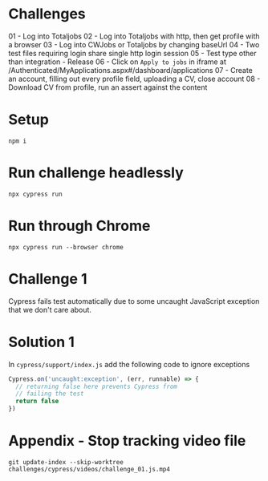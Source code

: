 # Challenges

01 - Log into Totaljobs
02 - Log into Totaljobs with http, then get profile with a browser
03 - Log into CWJobs or Totaljobs by changing baseUrl
04 - Two test files requiring login share single http login session
05 - Test type other than integration - Release
06 - Click on `Apply to jobs` in iframe at /Authenticated/MyApplications.aspx#/dashboard/applications
07 - Create an account, filling out every profile field, uploading a CV, close account
08 - Download CV from profile, run an assert against the content


# Setup

```
npm i
```

# Run challenge headlessly

```
npx cypress run
```

# Run through Chrome

```
npx cypress run --browser chrome
```

# Challenge 1

Cypress fails test automatically due to some uncaught JavaScript exception that we don't care about.

# Solution 1

In `cypress/support/index.js` add the following code to ignore exceptions

```JavaScript
Cypress.on('uncaught:exception', (err, runnable) => {
  // returning false here prevents Cypress from
  // failing the test
  return false
})
```

# Appendix - Stop tracking video file

```
git update-index --skip-worktree challenges/cypress/videos/challenge_01.js.mp4
```

